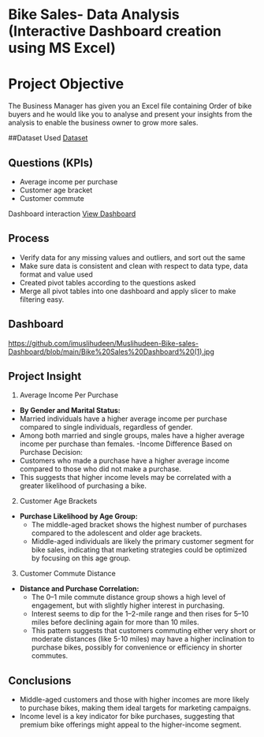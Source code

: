 # Bike Sales- Data Analysis (Interactive Dashboard creation using MS Excel)
# Project Objective
The Business Manager has given you an Excel file containing Order of bike buyers and he would like you to analyse and present your insights from the analysis to enable the business owner to grow more sales.

##Dataset Used
<a href= "https://github.com/imuslihudeen/Muslihudeen-Bike-sales-Dashboard/blob/main/Bike%20Buyers%20Dataset.xlsx"> Dataset</a>

## Questions (KPIs)
-	Average income per purchase
-	Customer age bracket
-	Customer commute

Dashboard interaction <a href= “https://github.com/imuslihudeen/Muslihudeen-Bike-sales-Dashboard/blob/main/Bike%20Sales%20Dashboard%20(1).jpg”>View Dashboard</a>
  
## Process
-	Verify data for any missing values and outliers, and sort out the same
-	Make sure data is consistent and clean with respect to data type, data format and value used
-	Created pivot tables according to the questions asked
-	Merge all pivot tables into one dashboard and apply slicer to make filtering easy.

## Dashboard
https://github.com/imuslihudeen/Muslihudeen-Bike-sales-Dashboard/blob/main/Bike%20Sales%20Dashboard%20(1).jpg

## Project Insight
1. Average Income Per Purchase
- **By Gender and Marital Status:**
-	 Married individuals have a higher average income per purchase compared to single individuals, regardless of gender.
-	 Among both married and single groups, males have a higher average income per purchase than females.
-Income Difference Based on Purchase Decision:
-	Customers who made a purchase have a higher average income compared to those who did not make a purchase.
-	This suggests that higher income levels may be correlated with a greater likelihood of purchasing a bike.
2. Customer Age Brackets
- **Purchase Likelihood by Age Group:**
  - The middle-aged bracket shows the highest number of purchases compared to the adolescent and older age brackets.
  - Middle-aged individuals are likely the primary customer segment for bike sales, indicating that marketing strategies could be optimized by focusing on this age group.
3. Customer Commute Distance
- **Distance and Purchase Correlation:**
  - The 0–1 mile commute distance group shows a high level of engagement, but with slightly higher interest in purchasing.
  - Interest seems to dip for the 1–2-mile range and then rises for 5–10 miles before declining again for more than 10 miles.
  - This pattern suggests that customers commuting either very short or moderate distances (like 5-10 miles) may have a higher inclination to purchase bikes, possibly for convenience or efficiency in shorter commutes.

## Conclusions
-	Middle-aged customers and those with higher incomes are more likely to purchase bikes, making them ideal targets for marketing campaigns.
-	Income level is a key indicator for bike purchases, suggesting that premium bike offerings might appeal to the higher-income segment.
